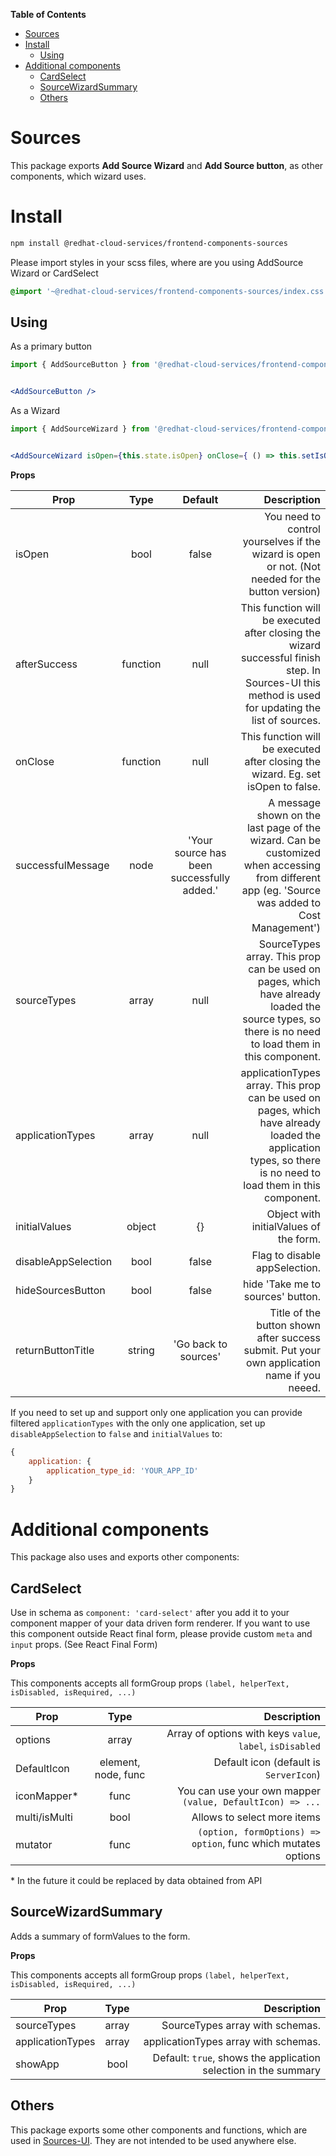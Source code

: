 **Table of Contents**
- [Sources](#sources)
- [Install](#install)
  - [Using](#using)
- [Additional components](#additional-components)
  - [CardSelect](#cardselect)
  - [SourceWizardSummary](#sourcewizardsummary)
  - [Others](#others)

# Sources

This package exports **Add Source Wizard** and **Add Source button**, as other components, which wizard uses.

# Install

```bash
npm install @redhat-cloud-services/frontend-components-sources
```

Please import styles in your scss files, where are you using AddSource Wizard or CardSelect

```css
@import '~@redhat-cloud-services/frontend-components-sources/index.css';
```

## Using

As a primary button

```jsx
import { AddSourceButton } from '@redhat-cloud-services/frontend-components-sources';


<AddSourceButton />
```

As a Wizard

```jsx
import { AddSourceWizard } from '@redhat-cloud-services/frontend-components-sources';


<AddSourceWizard isOpen={this.state.isOpen} onClose={ () => this.setIsOpen(false)}/>
```

**Props**


|Prop|Type|Default|Description|
|----|:--:|:-----:|----------:|
|isOpen|bool|false|You need to control yourselves if the wizard is open or not. (Not needed for the button version)|
|afterSuccess|function|null|This function will be executed after closing the wizard successful finish step. In Sources-UI this method is used for updating the list of sources.|
|onClose|function|null|This function will be executed after closing the wizard. Eg. set isOpen to false.|
|successfulMessage|node|'Your source has been successfully added.'|A message shown on the last page of the wizard. Can be customized when accessing from different app (eg. 'Source was added to Cost Management')|
|sourceTypes|array|null|SourceTypes array. This prop can be used on pages, which have already loaded the source types, so there is no need to load them in this component.|
|applicationTypes|array|null|applicationTypes array. This prop can be used on pages, which have already loaded the application types, so there is no need to load them in this component.|
|initialValues|object|{}|Object with initialValues of the form.|
|disableAppSelection|bool|false|Flag to disable appSelection.|
|hideSourcesButton|bool|false|hide 'Take me to sources' button.|
|returnButtonTitle|string|'Go back to sources'|Title of the button shown after success submit. Put your own application name if you neeed.|

If you need to set up and support only one application you can provide filtered `applicationTypes` with the only one application, set up `disableAppSelection` to `false` and `initialValues` to:

```jsx
{
    application: {
        application_type_id: 'YOUR_APP_ID'
    }
}
```


# Additional components

This package also uses and exports other components:

## CardSelect

Use in schema as `component: 'card-select'` after you add it to your component mapper of your data driven form renderer. If you want to use this component outside React final form, please provide custom `meta` and `input` props. (See React Final Form)

**Props**

This components accepts all formGroup props `(label, helperText, isDisabled, isRequired, ...)`


|Prop|Type|Description|
|----|:--:|----------:|
|options|array|Array of options with keys `value`, `label`, `isDisabled`|
|DefaultIcon|element, node, func|Default icon (default is `ServerIcon`)|
|iconMapper*|func|You can use your own mapper `(value, DefaultIcon) => ...` |
|multi/isMulti|bool|Allows to select more items|
|mutator|func|`(option, formOptions) => option`, func which mutates options|

\* In the future it could be replaced by data obtained from API

## SourceWizardSummary

Adds a summary of formValues to the form.

**Props**

This components accepts all formGroup props `(label, helperText, isDisabled, isRequired, ...)`


|Prop|Type|Description|
|----|:--:|----------:|
|sourceTypes|array|SourceTypes array with schemas.|
|applicationTypes|array|applicationTypes array with schemas.|
|showApp|bool|Default: `true`, shows the application selection in the summary|

## Others

This package exports some other components and functions, which are used in [Sources-UI](https://github.com/ManageIQ/sources-ui). They are not intended to be used anywhere else.